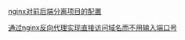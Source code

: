 [nginx对前后端分离项目的配置](https://xuqiming.tech/2021/nginx对前后端分离项目的配置/)

[通过nginx反向代理实现直接访问域名而不用输入端口号](https://xuqiming.tech/2021/通过nginx反向代理实现直接访问域名而不用输入端口号/)
